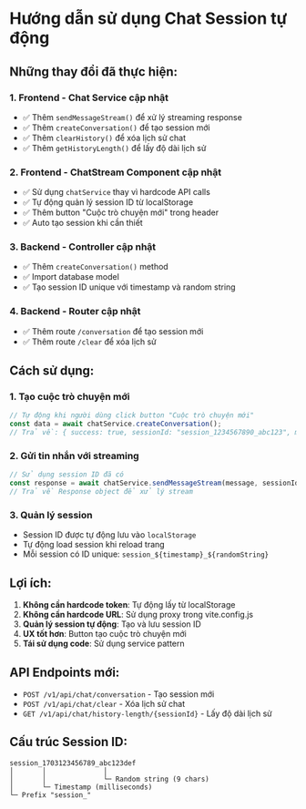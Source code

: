 # Hướng dẫn sử dụng Chat Session tự động

## Những thay đổi đã thực hiện:

### 1. **Frontend - Chat Service cập nhật**

- ✅ Thêm `sendMessageStream()` để xử lý streaming response
- ✅ Thêm `createConversation()` để tạo session mới
- ✅ Thêm `clearHistory()` để xóa lịch sử chat
- ✅ Thêm `getHistoryLength()` để lấy độ dài lịch sử

### 2. **Frontend - ChatStream Component cập nhật**

- ✅ Sử dụng `chatService` thay vì hardcode API calls
- ✅ Tự động quản lý session ID từ localStorage
- ✅ Thêm button "Cuộc trò chuyện mới" trong header
- ✅ Auto tạo session khi cần thiết

### 3. **Backend - Controller cập nhật**

- ✅ Thêm `createConversation()` method
- ✅ Import database model
- ✅ Tạo session ID unique với timestamp và random string

### 4. **Backend - Router cập nhật**

- ✅ Thêm route `/conversation` để tạo session mới
- ✅ Thêm route `/clear` để xóa lịch sử

## Cách sử dụng:

### 1. **Tạo cuộc trò chuyện mới**

```javascript
// Tự động khi người dùng click button "Cuộc trò chuyện mới"
const data = await chatService.createConversation();
// Trả về: { success: true, sessionId: "session_1234567890_abc123", message: "..." }
```

### 2. **Gửi tin nhắn với streaming**

```javascript
// Sử dụng session ID đã có
const response = await chatService.sendMessageStream(message, sessionId);
// Trả về Response object để xử lý stream
```

### 3. **Quản lý session**

- Session ID được tự động lưu vào `localStorage`
- Tự động load session khi reload trang
- Mỗi session có ID unique: `session_${timestamp}_${randomString}`

## Lợi ích:

1. **Không cần hardcode token**: Tự động lấy từ localStorage
2. **Không cần hardcode URL**: Sử dụng proxy trong vite.config.js
3. **Quản lý session tự động**: Tạo và lưu session ID
4. **UX tốt hơn**: Button tạo cuộc trò chuyện mới
5. **Tái sử dụng code**: Sử dụng service pattern

## API Endpoints mới:

- `POST /v1/api/chat/conversation` - Tạo session mới
- `POST /v1/api/chat/clear` - Xóa lịch sử chat
- `GET /v1/api/chat/history-length/{sessionId}` - Lấy độ dài lịch sử

## Cấu trúc Session ID:

```
session_1703123456789_abc123def
│       │              │
│       │              └─ Random string (9 chars)
│       └─ Timestamp (milliseconds)
└─ Prefix "session_"
```
